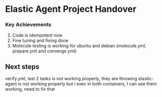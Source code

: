 




# Elastic Agent Project Handover

### Key Achievements

1. Code is idempotent now
2. Fine tuning and fixing done
3. Molecule testing is working for ubuntu and debian (molecule.yml, prepare.yml and converge.yml)

## Next steps
verify.yml, last 2 tasks is not working properly, they are throwing elastic-agent is not working properly but i exec in both containers, I can see them working, need to fix that
